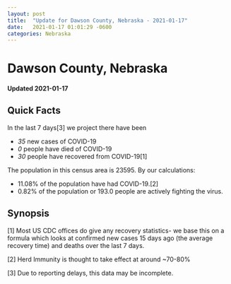 ```yaml
---
layout: post
title:  "Update for Dawson County, Nebraska - 2021-01-17"
date:   2021-01-17 01:01:29 -0600
categories: Nebraska
---
```


# Dawson County, Nebraska
#### Updated 2021-01-17

## Quick Facts

In the last 7 days[3] we project there have been
- *35* new cases of COVID-19
- *0* people have died of COVID-19
- *30* people have recovered from COVID-19[1]

The population in this census area is 23595. By our calculations:
- 11.08% of the population have had COVID-19.[2]
- 0.82% of the population or 193.0 people are actively fighting the virus.

## Synopsis




[1] Most US CDC offices do give any recovery statistics- we base this on a formula which looks at confirmed new cases
15 days ago (the average recovery time) and deaths over the last 7 days.

[2] Herd Immunity is thought to take effect at around ~70-80%

[3] Due to reporting delays, this data may be incomplete.
 
    